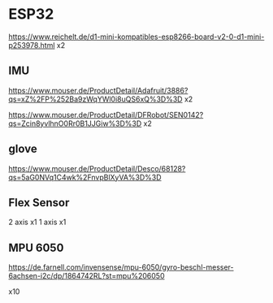 # ESP32
https://www.reichelt.de/d1-mini-kompatibles-esp8266-board-v2-0-d1-mini-p253978.html  x2

## IMU 

https://www.mouser.de/ProductDetail/Adafruit/3886?qs=xZ%2FP%252Ba9zWqYWl0i8uQS6xQ%3D%3D x2

https://www.mouser.de/ProductDetail/DFRobot/SEN0142?qs=Zcin8yvlhnO0Rr0B1JJGiw%3D%3D x2

## glove 

https://www.mouser.de/ProductDetail/Desco/68128?qs=5aG0NVq1C4wk%2FnvpBlXyVA%3D%3D


## Flex Sensor 

2 axis x1
1 axis x1

## MPU 6050

https://de.farnell.com/invensense/mpu-6050/gyro-beschl-messer-6achsen-i2c/dp/1864742RL?st=mpu%206050

x10